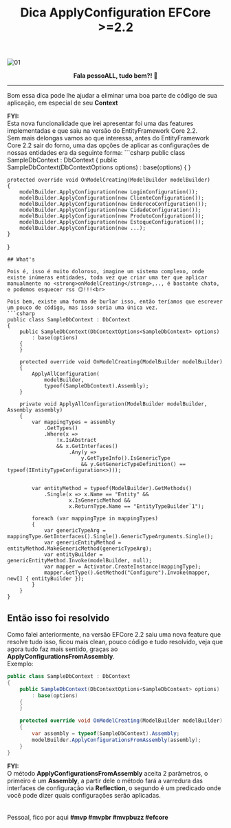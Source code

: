 ﻿---
title: "Dica ApplyConfiguration EFCore >=2.2"
comments: true
excerpt_separator: "Ler mais"
categories:
  - Dica
  - "Entity Framework Core"
toc: true
toc_label: "Começando"
---

![01]({{site.url}}{{site.baseurl}}/assets/images/dicas/dicaapplyconfiguration.png)

<center><strong>Fala pessoALL, tudo bem?! 👊</strong></center>
<hr>


Bom essa dica pode lhe ajudar a eliminar uma boa parte de código de sua aplicação, em especial de seu **Context**
<br>
<div class="notice--warning">
<strong>FYI:</strong><br>
Esta nova funcionalidade que irei apresentar foi uma das features implementadas e que saiu na versão do EntityFramework Core 2.2.
</div>
Sem mais delongas vamos ao que interessa, antes do EntityFramework Core 2.2 sair do forno, uma das opções de aplicar as configurações de nossas entidades era da seguinte forma:
```csharp
public class SampleDbContext : DbContext
{
    public SampleDbContext(DbContextOptions<SampleDbContext> options)
        : base(options)
    {
    }

    protected override void OnModelCreating(ModelBuilder modelBuilder)
    {
        modelBuilder.ApplyConfiguration(new LoginConfiguration());
        modelBuilder.ApplyConfiguration(new ClienteConfiguration());
        modelBuilder.ApplyConfiguration(new EnderecoConfiguration());
        modelBuilder.ApplyConfiguration(new CidadeConfiguration());
        modelBuilder.ApplyConfiguration(new ProdutoConfiguration());
        modelBuilder.ApplyConfiguration(new EstoqueConfiguration());
        modelBuilder.ApplyConfiguration(new ...);
    }
}
```
## What's

Pois é, isso é muito doloroso, imagine um sistema complexo, onde existe inúmeras entidades, toda vez que criar uma ter que aplicar manualmente no <strong>onModelCreating</strong>,.., é bastante chato, e podemos esquecer rss 😏!!!<br>

Pois bem, existe uma forma de burlar isso, então teríamos que escrever um pouco de código, mas isso seria uma única vez.
```csharp
public class SampleDbContext : DbContext
{
    public SampleDbContext(DbContextOptions<SampleDbContext> options)
        : base(options)
    {
    }

    protected override void OnModelCreating(ModelBuilder modelBuilder)
    {
        ApplyAllConfiguration(
            modelBuilder, 
            typeof(SampleDbContext).Assembly);
    }

    private void ApplyAllConfiguration(ModelBuilder modelBuilder, Assembly assembly)
    {
        var mappingTypes = assembly
            .GetTypes()
            .Where(x =>
                !x.IsAbstract
                && x.GetInterfaces()
                    .Any(y =>
                        y.GetTypeInfo().IsGenericType
                        && y.GetGenericTypeDefinition() == typeof(IEntityTypeConfiguration<>)));


        var entityMethod = typeof(ModelBuilder).GetMethods()
            .Single(x => x.Name == "Entity" &&
                    x.IsGenericMethod &&
                    x.ReturnType.Name == "EntityTypeBuilder`1");

        foreach (var mappingType in mappingTypes)
        {
            var genericTypeArg = mappingType.GetInterfaces().Single().GenericTypeArguments.Single();
            var genericEntityMethod = entityMethod.MakeGenericMethod(genericTypeArg);
            var entityBuilder = genericEntityMethod.Invoke(modelBuilder, null);
            var mapper = Activator.CreateInstance(mappingType);
            mapper.GetType().GetMethod("Configure").Invoke(mapper, new[] { entityBuilder });
        }
    }
}
```
## Então isso foi resolvido
Como falei anteriormente, na versão EFCore 2.2 saiu uma nova feature que resolve tudo isso, ficou mais clean, 
pouco código e tudo resolvido, veja que agora tudo faz mais sentido, graças ao <strong>ApplyConfigurationsFromAssembly</strong>.<br>
Exemplo:
```csharp
public class SampleDbContext : DbContext
{
    public SampleDbContext(DbContextOptions<SampleDbContext> options)
        : base(options)
    {
    }

    protected override void OnModelCreating(ModelBuilder modelBuilder)
    {
        var assembly = typeof(SampleDbContext).Assembly;
        modelBuilder.ApplyConfigurationsFromAssembly(assembly);
    }
}
```
<div class="notice--warning">
<strong>FYI:</strong><br>
O método <strong>ApplyConfigurationsFromAssembly</strong> aceita 2 parâmetros, o primeiro é um <strong>Assembly</strong>, a partir dele o método fará a varredura das interfaces de configuração via <strong>Reflection</strong>, o segundo é um predicado onde você pode dizer quais configurações serão aplicadas.
</div>
<br><br> 
Pessoal, fico por aqui <strong>#mvp #mvpbr #mvpbuzz #efcore</strong>
